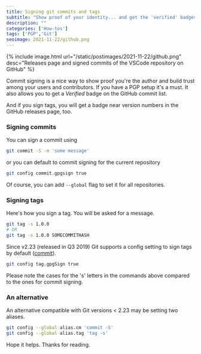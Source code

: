 ```yaml
---
title: Signing git commits and tags
subtitle: "Show proof of your identity... and get the 'verified' badges on GitHub"
description: ""
categories: ['How-tos']
tags: ['PGP','Git']
seoimage: 2021-11-22/github.png
---
```


{% include image.html url="/static/postimages/2021-11-22/github.png" desc="Releases page and signed commits of the VSCode repository on GitHub" %}

Commit signing is a nice way to show proof you're the author and build trust among your users and contributors. If you have a PGP setup it's a must. It also allows you to get a *Verified* badge on the GitHub commit list.

And if you sign tags, you will get a badge near version numbers in the GitHub releases page, too.

### Signing commits

You can sign a commit using

```sh
git commit -S -m 'some message'
```

or you can default to commit signing for the current repository

```sh
git config commit.gpgsign true
```

Of course, you can add `--global` flag to set it for all repositories.

### Signing tags

Here's how you sign a tag. You will be asked for a message.

```sh
git tag -s 1.0.0
# OR
git tag -s 1.0.0 SOMECOMMITHASH
```

Since v2.23 (released in Q3 2019) Git supports a config setting to sign tags by default ([commit](https://github.com/git/git/commit/1c6b565f896c27dc7c52aa3af9c7dcfc7934e8fe)).

```sh
git config tag.gpgSign true
```

Please note the cases for the 's' letters in the commands above compared to the ones for commit signing.

### An alternative

An alternative compatible with Git versions < 2.23 may be setting two aliases.

```sh
git config --global alias.cm 'commit -S'
git config --global alias.tag 'tag -s'
```

Hope it helps. Thanks for reading.
